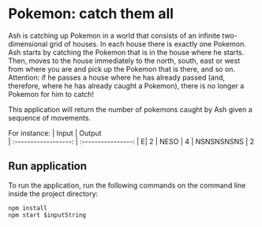 # Pokemon: catch them all

Ash is catching up Pokemon in a world that consists of an infinite two-dimensional grid of houses. In each house there is exactly one Pokemon. Ash starts by catching the Pokemon that is in the house where he starts. Then, moves to the house immediately to the north, south, east or west from where you are and pick up the Pokemon that is there, and so on. Attention: if he passes a house where he has already passed (and, therefore, where he has already caught a Pokemon), there is no longer a Pokemon for him to catch!

This application will return the number of pokemons caught by Ash given a sequence of movements.

For instance:
| Input | Output  
| :------------------: | :----------------:
| E| 2
| NESO | 4
| NSNSNSNSNS | 2

## Run application

To run the application, run the following commands on the command line inside the project directory:

```
npm install
npm start $inputString
```
